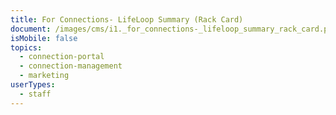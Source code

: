 ```yaml
---
title: For Connections- LifeLoop Summary (Rack Card)
document: /images/cms/i1._for_connections-_lifeloop_summary_rack_card.pdf
isMobile: false
topics:
  - connection-portal
  - connection-management
  - marketing
userTypes:
  - staff
---
```

